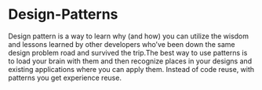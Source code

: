 # Design-Patterns
Design pattern is a way to learn why (and how) you can utilize the wisdom and lessons learned by other developers who’ve been down the same design problem road and survived the trip.The best way to use patterns is to load your brain with them and then recognize places in your designs and existing applications where you can apply them. Instead of code reuse, with patterns you get experience reuse.
